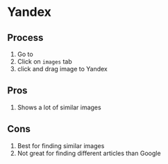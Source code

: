 # Yandex
## Process
1.  Go to
1.  Click on `images` tab
1.  click and drag image to Yandex
##  Pros
1.  Shows a lot of similar images

##  Cons
1.  Best for finding similar images
1.  Not great for finding different articles than Google